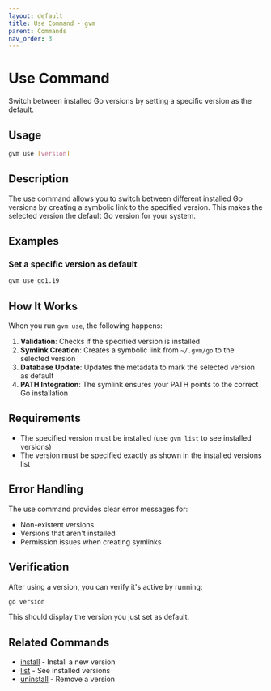 ```yaml
---
layout: default
title: Use Command - gvm
parent: Commands
nav_order: 3
---
```


# Use Command

Switch between installed Go versions by setting a specific version as the default.

## Usage

```bash
gvm use [version]
```

## Description

The use command allows you to switch between different installed Go versions by creating a symbolic link to the specified version. This makes the selected version the default Go version for your system.

## Examples

### Set a specific version as default
```bash
gvm use go1.19
```

## How It Works

When you run `gvm use`, the following happens:

1. **Validation**: Checks if the specified version is installed
2. **Symlink Creation**: Creates a symbolic link from `~/.gvm/go` to the selected version
3. **Database Update**: Updates the metadata to mark the selected version as default
4. **PATH Integration**: The symlink ensures your PATH points to the correct Go installation

## Requirements

- The specified version must be installed (use `gvm list` to see installed versions)
- The version must be specified exactly as shown in the installed versions list

## Error Handling

The use command provides clear error messages for:
- Non-existent versions
- Versions that aren't installed
- Permission issues when creating symlinks

## Verification

After using a version, you can verify it's active by running:
```bash
go version
```

This should display the version you just set as default.

## Related Commands

- [install](install) - Install a new version
- [list](list) - See installed versions
- [uninstall](uninstall) - Remove a version
